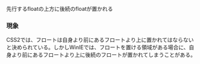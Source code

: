先行するfloatの上方に後続のfloatが置かれる

### 現象

CSS2では、フロートは自身より前にあるフロートより上に置かれてはならないと決められている。しかしWinIEでは、フロートを置ける領域がある場合に、自身より前にあるフロートより上に後続のフロートが置かれてしまうことがある。
